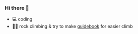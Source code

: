 ### Hi there 👋

- 💻 coding
- 🧗‍♀️ rock climbing & try to make [guidebook](https://glutclimbing-1304539596.file.myqcloud.com/topo/baiyanxia.pdf) for easier climb
